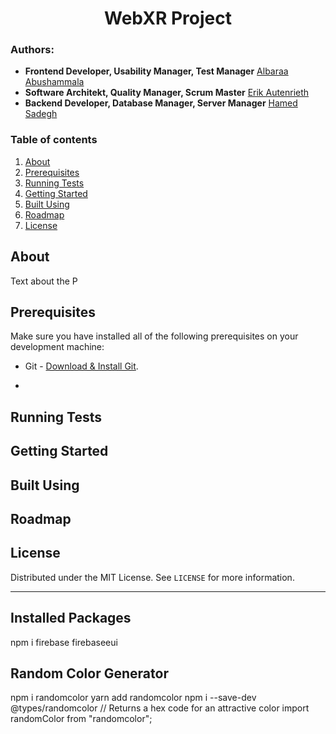 <h1 align="center">WebXR Project</h1>

### Authors:

- **Frontend Developer, Usability Manager, Test Manager** [Albaraa Abushammala ](mailto:albaraa.abushammala@smail.inf.h-brs.de)
- **Software Architekt, Quality Manager, Scrum Master** [Erik Autenrieth ](mailto:erik.autenrieth@smail.inf.h-brs.de)
- **Backend Developer, Database Manager, Server Manager** [Hamed Sadegh ](mailto:hamed.sadegh@mail.inf.h-brs.de)

### Table of contents

1. [About](#about)<br>
2. [Prerequisites](#prerequisites)<br>
3. [Running Tests](#running_tests)<br>
4. [Getting Started](#getting_started)<br>
5. [Built Using](#built_using)<br>
6. [Roadmap](#roadmap)<br>
7. [License](#license)<br>

## About <a name = "about"></a>

Text about the P

## Prerequisites <a name = "prerequisites"></a>

Make sure you have installed all of the following prerequisites on your development machine:

- Git - [Download & Install Git](https://git-scm.com/downloads).

*

## Running Tests <a name = "running_tests"></a>

## Getting Started <a name = "getting_started"></a>

## Built Using <a name = "built_using"></a>

## Roadmap <a name = "roadmap"></a>

## License <a name = "license"></a>

Distributed under the MIT License. See `LICENSE` for more information.

---

## Installed Packages

npm i firebase firebaseeui

## Random Color Generator

npm i randomcolor
yarn add randomcolor
npm i --save-dev @types/randomcolor
// Returns a hex code for an attractive color
import randomColor from "randomcolor";
